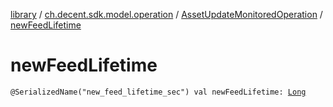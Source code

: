 [library](../../index.md) / [ch.decent.sdk.model.operation](../index.md) / [AssetUpdateMonitoredOperation](index.md) / [newFeedLifetime](./new-feed-lifetime.md)

# newFeedLifetime

`@SerializedName("new_feed_lifetime_sec") val newFeedLifetime: `[`Long`](https://kotlinlang.org/api/latest/jvm/stdlib/kotlin/-long/index.html)